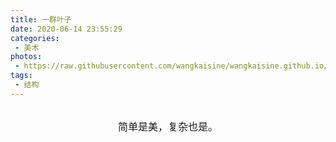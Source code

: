 ```yaml
---
title: 一群叶子
date: 2020-06-14 23:55:29
categories:
 - 美术
photos:
 - https://raw.githubusercontent.com/wangkaisine/wangkaisine.github.io/master/gallery/IMG_9067.jpg
tags:
 - 结构
---
```


</br>
<center><font size=3>简单是美，复杂也是。</font></center>

